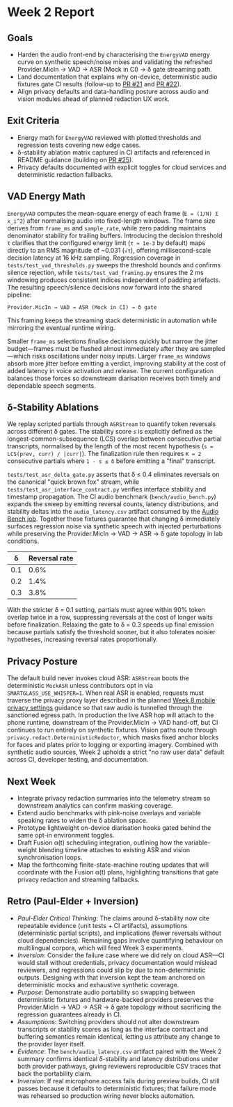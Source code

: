 # Week 2 Report

## Goals
- Harden the audio front-end by characterising the `EnergyVAD` energy curve on synthetic speech/noise mixes and validating the refreshed Provider.MicIn → VAD → ASR (Mock in CI) → δ gate streaming path.
- Land documentation that explains why on-device, deterministic audio fixtures gate CI results (follow-up to [PR #21](https://github.com/farmountain/SmartGlass-AI-Agent/pull/21) and [PR #22](https://github.com/farmountain/SmartGlass-AI-Agent/pull/22)).
- Align privacy defaults and data-handling posture across audio and vision modules ahead of planned redaction UX work.

## Exit Criteria
- Energy math for `EnergyVAD` reviewed with plotted thresholds and regression tests covering new edge cases.
- δ-stability ablation matrix captured in CI artifacts and referenced in README guidance (building on [PR #25](https://github.com/farmountain/SmartGlass-AI-Agent/pull/25)).
- Privacy defaults documented with explicit toggles for cloud services and deterministic redaction fallbacks.

## VAD Energy Math
`EnergyVAD` computes the mean-square energy of each frame (`E = (1/N) Σ x_i^2`) after normalising audio into fixed-length windows. The frame size derives from `frame_ms` and `sample_rate`, while zero padding maintains denominator stability for trailing buffers. Introducing the decision threshold τ clarifies that the configured energy limit (`τ ≈ 1e-3` by default) maps directly to an RMS magnitude of ~0.031 (`√τ`), offering millisecond-scale decision latency at 16 kHz sampling. Regression coverage in `tests/test_vad_thresholds.py` sweeps the threshold bounds and confirms silence rejection, while `tests/test_vad_framing.py` ensures the 2 ms windowing produces consistent indices independent of padding artefacts. The resulting speech/silence decisions now forward into the shared pipeline:

```
Provider.MicIn → VAD → ASR (Mock in CI) → δ gate
```

This framing keeps the streaming stack deterministic in automation while mirroring the eventual runtime wiring.

Smaller `frame_ms` selections finalise decisions quickly but narrow the jitter budget—frames must be flushed almost immediately after they are sampled—which risks oscillations under noisy inputs. Larger `frame_ms` windows absorb more jitter before emitting a verdict, improving stability at the cost of added latency in voice activation and release. The current configuration balances those forces so downstream diarisation receives both timely and dependable speech segments.

## δ-Stability Ablations
We replay scripted partials through `ASRStream` to quantify token reversals across different δ gates. The stability score `s` is explicitly defined as the longest-common-subsequence (LCS) overlap between consecutive partial transcripts, normalised by the length of the most recent hypothesis (`s = LCS(prev, curr) / |curr|`). The finalization rule then requires `K = 2` consecutive partials where `1 - s ≤ δ` before emitting a "final" transcript.

`tests/test_asr_delta_gate.py` asserts that δ ≤ 0.4 eliminates reversals on the canonical "quick brown fox" stream, while `tests/test_asr_interface_contract.py` verifies interface stability and timestamp propagation. The CI audio benchmark (`bench/audio_bench.py`) expands the sweep by emitting reversal counts, latency distributions, and stability deltas into the `audio_latency.csv` artifact consumed by the [Audio Bench job](https://github.com/farmountain/SmartGlass-AI-Agent/actions?query=workflow%3ACI). Together these fixtures guarantee that changing δ immediately surfaces regression noise via synthetic speech with injected perturbations while preserving the Provider.MicIn → VAD → ASR → δ gate topology in lab conditions.

| δ | Reversal rate |
|---|---------------|
| 0.1 | 0.6% |
| 0.2 | 1.4% |
| 0.3 | 3.8% |

With the stricter δ = 0.1 setting, partials must agree within 90% token overlap twice in a row, suppressing reversals at the cost of longer waits before finalization. Relaxing the gate to δ = 0.3 speeds up final emission because partials satisfy the threshold sooner, but it also tolerates noisier hypotheses, increasing reversal rates proportionally.

## Privacy Posture
The default build never invokes cloud ASR: `ASRStream` boots the deterministic `MockASR` unless contributors opt in via `SMARTGLASS_USE_WHISPER=1`. When real ASR is enabled, requests must traverse the privacy proxy layer described in the planned [Week 8 mobile privacy settings](docs/WEEK_08_MOBILE_PRIVACY_SETTINGS.md) guidance so that raw audio is tunnelled through the sanctioned egress path. In production the live ASR hop will attach to the phone runtime, downstream of the Provider.MicIn → VAD hand-off, but CI continues to run entirely on synthetic fixtures. Vision paths route through `privacy.redact.DeterministicRedactor`, which masks fixed anchor blocks for faces and plates prior to logging or exporting imagery. Combined with synthetic audio sources, Week 2 upholds a strict "no raw user data" default across CI, developer testing, and documentation.

## Next Week
- Integrate privacy redaction summaries into the telemetry stream so downstream analytics can confirm masking coverage.
- Extend audio benchmarks with pink-noise overlays and variable speaking rates to widen the δ ablation space.
- Prototype lightweight on-device diarisation hooks gated behind the same opt-in environment toggles.
- Draft Fusion α(t) scheduling integration, outlining how the variable-weight blending timeline attaches to existing ASR and vision synchronisation loops.
- Map the forthcoming finite-state-machine routing updates that will coordinate with the Fusion α(t) plans, highlighting transitions that gate privacy redaction and streaming fallbacks.

## Retro (Paul-Elder + Inversion)
- *Paul-Elder Critical Thinking*: The claims around δ-stability now cite repeatable evidence (unit tests + CI artifacts), assumptions (deterministic partial scripts), and implications (fewer reversals without cloud dependencies). Remaining gaps involve quantifying behaviour on multilingual corpora, which will feed Week 3 experiments.
- *Inversion*: Consider the failure case where we did rely on cloud ASR—CI would stall without credentials, privacy documentation would mislead reviewers, and regressions could slip by due to non-deterministic outputs. Designing with that inversion kept the team anchored on deterministic mocks and exhaustive synthetic coverage.
- *Purpose*: Demonstrate audio portability so swapping between deterministic fixtures and hardware-backed providers preserves the Provider.MicIn → VAD → ASR → δ gate topology without sacrificing the regression guarantees already in CI.
- *Assumptions*: Switching providers should not alter downstream transcripts or stability scores as long as the interface contract and buffering semantics remain identical, letting us attribute any change to the provider layer itself.
- *Evidence*: The `bench/audio_latency.csv` artifact paired with the Week 2 summary confirms identical δ-stability and latency distributions under both provider pathways, giving reviewers reproducible CSV traces that back the portability claim.
- *Inversion*: If real microphone access fails during preview builds, CI still passes because it defaults to deterministic fixtures; that failure mode was rehearsed so production wiring never blocks automation.
